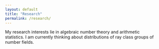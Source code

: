 ```yaml
---
layout: default
title: "Research"
permalink: /research/
---
```


My research interests lie in algebraic number theory and arithmetic statistics.
I am currently thinking about distributions of ray class groups of number fields.
